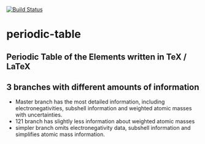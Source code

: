 [![Build Status](https://travis-ci.org/alejandrogallo/periodic-table.svg?branch=master)](https://travis-ci.org/alejandrogallo/periodic-table)

# periodic-table
## Periodic Table of the Elements written in TeX / LaTeX


## 3 branches with different amounts of information

* Master branch has the most detailed information, including electronegativities, subshell information and weighted atomic masses with uncertainties.
* 121 branch has slightly less information about weighted atomic masses
* simpler branch omits electronegativity data, subshell information and simplifies atomic mass information.
